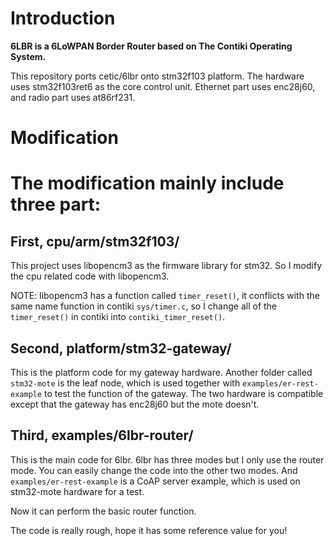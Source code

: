 Introduction
=====================
**6LBR is a 6LoWPAN Border Router based on The Contiki Operating System.**

This repository ports cetic/6lbr onto stm32f103 platform.
The hardware uses stm32f103ret6 as the core control unit.
Ethernet part uses enc28j60, and radio part uses at86rf231.

Modification
=====================
# The modification mainly include three part:

## First, cpu/arm/stm32f103/

This project uses libopencm3 as the firmware library for stm32.
So I modify the cpu related code with libopencm3.

NOTE: libopencm3 has a function called `timer_reset()`, it conflicts with
 the same name function in contiki `sys/timer.c`, so I change all of the 
 `timer_reset()` in contiki into `contiki_timer_reset()`.

## Second, platform/stm32-gateway/
This is the platform code for my gateway hardware. Another folder called 
`stm32-mote` is the leaf node, which is used together with `examples/er-rest-example` 
to test the function of the gateway. The two hardware is compatible except that 
the gateway has enc28j60 but the mote doesn't.

## Third, examples/6lbr-router/
This is the main code for 6lbr. 6lbr has three modes but I only use the router mode.
You can easily change the code into the other two modes. And `examples/er-rest-example`
is a CoAP server example, which is used on stm32-mote hardware for a test.

Now it can perform the basic router function.

The code is really rough, hope it has some reference value for you!